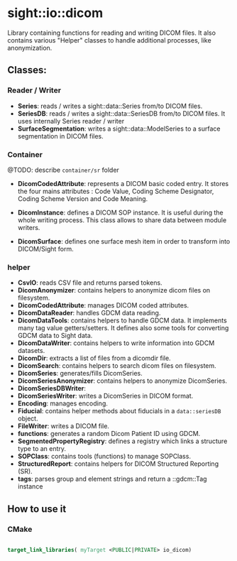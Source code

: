 # sight::io::dicom

Library containing functions for reading and writing DICOM files. It also contains various "Helper" classes to handle additional processes, like anonymization. 

## Classes:

### Reader / Writer

- **Series**: reads / writes a sight::data::Series from/to DICOM files.
- **SeriesDB**: reads / writes a sight::data::SeriesDB from/to DICOM files. It uses internally Series reader / writer
- **SurfaceSegmentation**: writes a sight::data::ModelSeries to a surface segmentation in DICOM files.

### Container

@TODO: describe `container/sr` folder 

- **DicomCodedAttribute**: represents a DICOM basic coded entry. 
  It stores the four mains attributes : Code Value, Coding Scheme Designator, Coding Scheme Version and Code Meaning.
  
- **DicomInstance**: defines a DICOM SOP instance. It is useful during the whole writing process.
  This class allows to share data between module writers.
  
- **DicomSurface**: defines one surface mesh item in order to transform into DICOM/Sight form.

### helper
- **CsvIO**:  reads CSV file and returns parsed tokens.
- **DicomAnonymizer**: contains helpers to anonymize dicom files on filesystem.
- **DicomCodedAttribute**: manages DICOM coded attributes.
- **DicomDataReader**: handles GDCM data reading.
- **DicomDataTools**: contains helpers to handle GDCM data.
  It implements many tag value getters/setters. 
  It defines also some tools for converting GDCM data to Sight data.
- **DicomDataWriter**: contains helpers to write information into GDCM datasets.
- **DicomDir**: extracts a list of files from a dicomdir file.
- **DicomSearch**: contains helpers to search dicom files on filesystem.
- **DicomSeries**: generates/fills DicomSeries.
- **DicomSeriesAnonymizer**: contains helpers to anonymize DicomSeries.
- **DicomSeriesDBWriter**:
- **DicomSeriesWriter**: writes a DicomSeries in DICOM format.
- **Encoding**: manages encoding.
- **Fiducial**: contains helper methods about fiducials in a `data::seriesDB` object.
- **FileWriter**: writes a DICOM file.
- **functions**: generates a random Dicom Patient ID using GDCM.
- **SegmentedPropertyRegistry**: defines a registry which links a structure type to an entry.
- **SOPClass**: contains tools (functions) to manage SOPClass.
- **StructuredReport**: contains helpers for DICOM Structured Reporting (SR).
- **tags**: parses group and element strings and return a ::gdcm::Tag instance

## How to use it

### CMake

```cmake

target_link_libraries( myTarget <PUBLIC|PRIVATE> io_dicom)

```

